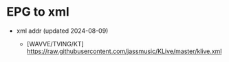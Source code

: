 # EPG to xml

* xml addr (updated 2024-08-09)

  - [WAVVE/TVING/KT]
    https://raw.githubusercontent.com/jassmusic/KLive/master/klive.xml

